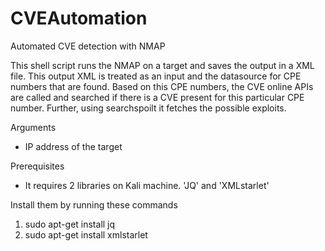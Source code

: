 # CVEAutomation
Automated CVE detection with NMAP

This shell script runs the NMAP on a target and saves the output in a XML file. This output XML is treated as an input and the datasource for CPE numbers that are found. Based on this CPE numbers, the CVE online APIs are called and searched if there is a CVE present for this particular CPE number. Further, using searchspoilt it fetches the possible exploits.


Arguments
- IP address of the target

Prerequisites
- It requires 2 libraries on Kali machine. 'JQ' and 'XMLstarlet'

Install them by running these commands
1)  sudo apt-get install jq
2) sudo apt-get install xmlstarlet
